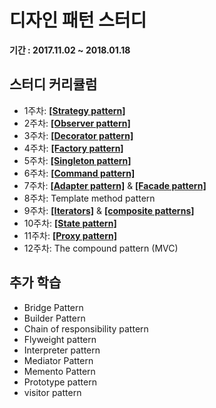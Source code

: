 # 디자인 패턴 스터디
 __기간 : 2017.11.02 ~ 2018.01.18__
   
 ## 스터디 커리큘럼
 - 1주차: [**[Strategy pattern]**](https://github.com/khkong0928/DesignPattenrs/tree/master/src/strategypattern/strategy.md)
 - 2주차: [**[Observer pattern]**](https://github.com/khkong0928/DesignPattenrs/tree/master/src/observerpattern/observer.md)
 - 3주차: [**[Decorator pattern]**](https://github.com/khkong0928/DesignPattenrs/tree/master/src/decoratorpattern/decorator.md)
 - 4주차: [**[Factory pattern]**](https://github.com/khkong0928/DesignPattenrs/tree/master/src/factorypattern/factory.md)
 - 5주차: [**[Singleton pattern]**](https://github.com/khkong0928/DesignPattenrs/tree/master/src/singletonpattern/singleton.md)
 - 6주차: [**[Command pattern]**](https://github.com/khkong0928/DesignPattenrs/tree/master/src/commandpattern/command.md)
 - 7주차: [**[Adapter pattern]**](https://github.com/khkong0928/DesignPattenrs/tree/master/src/adapterpattern/adapter.md) & [**[Facade pattern]**](https://github.com/khkong0928/DesignPattenrs/tree/master/src/facadepattern/facade.md)
 - 8주차: Template method pattern
 - 9주차: [**[Iterators]**](https://github.com/khkong0928/DesignPattenrs/tree/master/src/iteratorpattern/iterator.md) & [**[composite patterns]**](https://github.com/khkong0928/DesignPattenrs/tree/master/src/compositepattern/composite.md)
 - 10주차: [**[State pattern]**](https://github.com/khkong0928/DesignPattenrs/tree/master/src/statepattern/state.md)
 - 11주차: [**[Proxy pattern]**](https://github.com/khkong0928/DesignPattenrs/tree/master/src/proxypattern/proxy.md)
 - 12주차: The compound pattern (MVC)
 
## 추가 학습 
 - Bridge Pattern
 - Builder Pattern
 - Chain of responsibility pattern
 - Flyweight pattern
 - Interpreter pattern
 - Mediator Pattern
 - Memento Pattern
 - Prototype pattern
 - visitor pattern
